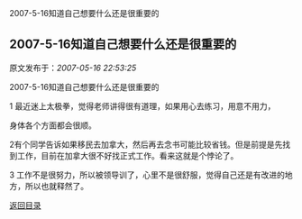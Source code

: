 2007-5-16知道自己想要什么还是很重要的
## 2007-5-16知道自己想要什么还是很重要的

 原文发布于：*2007-05-16 22:53:25*

2007-5-16知道自己想要什么还是很重要的

1 最近迷上太极拳，觉得老师讲得很有道理，如果用心去练习，用意不用力，

   身体各个方面都会很顺。

2有个同学告诉如果移民去加拿大，然后再去念书可能比较省钱。但是前提是先找到工作，目前在加拿大很不好找正式工作。看来这就是个悖论了。

3 工作不是很努力，所以被领导训了，心里不是很舒服，觉得自己还是有改进的地方，所以也就释然了。

 

[返回目录](index.html)
